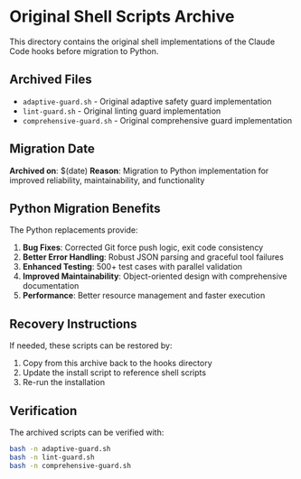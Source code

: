 # Original Shell Scripts Archive

This directory contains the original shell implementations of the Claude Code hooks before migration to Python.

## Archived Files

- `adaptive-guard.sh` - Original adaptive safety guard implementation
- `lint-guard.sh` - Original linting guard implementation
- `comprehensive-guard.sh` - Original comprehensive guard implementation

## Migration Date

**Archived on**: $(date)
**Reason**: Migration to Python implementation for improved reliability, maintainability, and functionality

## Python Migration Benefits

The Python replacements provide:

1. **Bug Fixes**: Corrected Git force push logic, exit code consistency
2. **Better Error Handling**: Robust JSON parsing and graceful tool failures
3. **Enhanced Testing**: 500+ test cases with parallel validation
4. **Improved Maintainability**: Object-oriented design with comprehensive documentation
5. **Performance**: Better resource management and faster execution

## Recovery Instructions

If needed, these scripts can be restored by:

1. Copy from this archive back to the hooks directory
2. Update the install script to reference shell scripts
3. Re-run the installation

## Verification

The archived scripts can be verified with:

```bash
bash -n adaptive-guard.sh
bash -n lint-guard.sh
bash -n comprehensive-guard.sh
```
